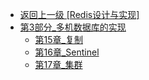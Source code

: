- [返回上一级 [Redis设计与实现]](笔记/数据库/Redis设计与实现/)
- [第3部分_多机数据库的实现](笔记/数据库/Redis设计与实现/第3部分_多机数据库的实现/)
  - [第15章_复制](笔记/数据库/Redis设计与实现/第3部分_多机数据库的实现/第15章_复制.md)
  - [第16章_Sentinel](笔记/数据库/Redis设计与实现/第3部分_多机数据库的实现/第16章_Sentinel.md)
  - [第17章_集群](笔记/数据库/Redis设计与实现/第3部分_多机数据库的实现/第17章_集群.md)
